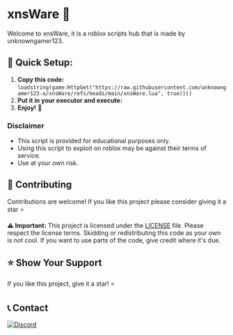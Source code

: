 # xnsWare 🤖

Welcome to xnsWare, it is a roblox scripts hub that is made by unknowngamer123.

## 🚀 Quick Setup:

1. **Copy this code:** ```loadstring(game:HttpGet("https://raw.githubusercontent.com/unknowngamer123-a/xnsWare/refs/heads/main/xnsWare.lua", true))()```
2. **Put it in your executor and execute:**
3. **Enjoy!** 🎉

### Disclaimer

- This script is provided for educational purposes only. 
- Using this script to exploit on roblox may be against their terms of service. 
- Use at your own risk.


## 🤝 Contributing

Contributions are welcome! If you like this project please consider giving it a star ⭐ 

**⚠️ Important:**  This project is licensed under the [LICENSE](https://github.com/unknowngamer123-a/xnsWare/blob/main/LICENSE) file. Please respect the license terms. Skidding or redistributing this code as your own is not cool. If you want to use parts of the code, give credit where it's due.


## ⭐️ Show Your Support

If you like this project, give it a star! ⭐


##  📞 Contact

[![Discord](https://img.shields.io/discord/1304558291493457950?style=for-the-badge&logo=discord)](https://discord.gg/rFyJZwd7rg)

